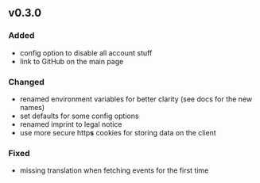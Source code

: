 
## v0.3.0

### Added

- config option to disable all account stuff
- link to GitHub on the main page

### Changed

- renamed environment variables for better clarity (see docs for the new names)
- set defaults for some config options
- renamed imprint to legal notice
- use more secure http**s** cookies for storing  data on the client

### Fixed

- missing translation when fetching events for the first time
